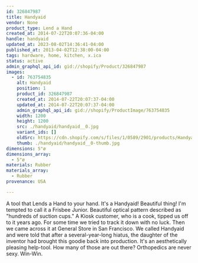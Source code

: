 ```yaml
---
id: 326847987
title: Handyaid
vendor: None
product_type: Lend a Hand
created_at: 2014-07-22T20:07:36-04:00
handle: handyaid
updated_at: 2023-08-02T14:36:41-04:00
published_at: 2013-04-02T12:38:00-04:00
tags: hardware, home, kitchen, x.ica
status: active
admin_graphql_api_id: gid://shopify/Product/326847987
images:
  - id: 763754835
    alt: Handyaid
    position: 1
    product_id: 326847987
    created_at: 2014-07-22T20:07:37-04:00
    updated_at: 2014-07-22T20:07:37-04:00
    admin_graphql_api_id: gid://shopify/ProductImage/763754835
    width: 1200
    height: 1200
    src: ./handyaid/handyaid__0.jpg
    variant_ids: []
    oldSrc: https://cdn.shopify.com/s/files/1/0589/2901/products/Handyaid_1.jpeg?v=1406074057
    thumb: ./handyaid/handyaid__0-thumb.jpg
dimensions: 5"ø
dimensions_array:
  - 5"ø
materials: Rubber
materials_array:
  - Rubber
provenance: USA

---
```


A tool that Lends a Hand to your hand. It's a Handyaid! Beautiful thing! I'm tempted to call it a Frisbee Junior. Beautiful optical pattern described as "hundreds of suction cups." A Kiosk customer, who is a cook, tipped us off to it years ago. For some time we tried to track it down with no luck. Then we came across it at General Store in San Francisco. We called Handyaid and were told that after a several-year-long hiatus, the daughter of the inventor had brought this goodie back into production. It's an aesthetically pleasing help-tool. How many of those are out there? Orthopedics are never sexy. Win-Win.